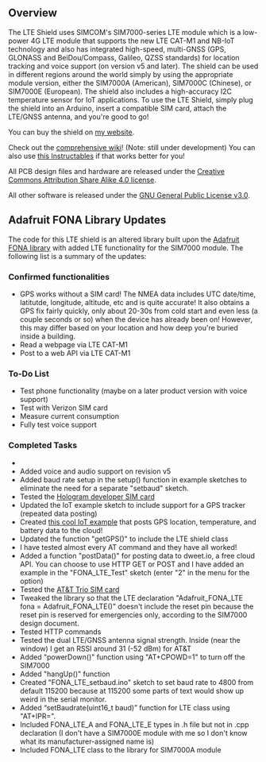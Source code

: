 ## Overview
The LTE Shield uses SIMCOM's SIM7000-series LTE module which is a low-power 4G LTE module that supports the new LTE CAT-M1 and NB-IoT technology and also has integrated high-speed, multi-GNSS (GPS, GLONASS and BeiDou/Compass, Galileo, QZSS standards) for location tracking and voice support (on version v5 and later). The shield can be used in different regions around the world simply by using the appropriate module version, either the SIM7000A (American), SIM7000C (Chinese), or SIM7000E (European). The shield also includes a high-accuracy I2C temperature sensor for IoT applications. To use the LTE Shield, simply plug the shield into an Arduino, insert a compatible SIM card, attach the LTE/GNSS antenna, and you're good to go!

You can buy the shield on [my website](https://www.botletics.com/products/sim7000-shield).

Check out the [comprehensive wiki](https://github.com/botletics/LTE-Shield/wiki)! (Note: still under development)
You can also use [this Instructables](https://www.instructables.com/id/LTE-NB-IoT-Shield-for-Arduino/) if that works better for you!

All PCB design files and hardware are released under the [Creative Commons Attribution Share Alike 4.0 license](https://choosealicense.com/licenses/cc-by-sa-4.0/).

All other software is released under the [GNU General Public License v3.0](https://choosealicense.com/licenses/gpl-3.0/).

## Adafruit FONA Library Updates
The code for this LTE shield is an altered library built upon the [Adafruit FONA library](https://github.com/adafruit/Adafruit_FONA) with added LTE functionality for the SIM7000 module. The following list is a summary of the updates:

### Confirmed functionalities
- GPS works without a SIM card! The NMEA data includes UTC date/time, latitutde, longitude, altitude, etc and is quite accurate! It also obtains a GPS fix fairly quickly, only about 20-30s from cold start and even less (a couple seconds or so) when the device has already been on! However, this may differ based on your location and how deep you're buried inside a building.
- Read a webpage via LTE CAT-M1
- Post to a web API via LTE CAT-M1

### To-Do List
- Test phone functionality (maybe on a later product version with voice support)
- Test with Verizon SIM card
- Measure current consumption
- Fully test voice support

### Completed Tasks
- 
- Added voice and audio support on revision v5
- Added baud rate setup in the setup() function in example sketches to eliminate the need for a separate "setbaud" sketch.
- Tested the [Hologram developer SIM card](https://hologram.io/devplan/)
- Updated the IoT example sketch to include support for a GPS tracker (repeated data posting)
- Created [this cool IoT example](https://github.com/botletics/NB-IoT-Shield/tree/master/Code/examples/IoT_Example) that posts GPS location, temperature, and battery data to the cloud!
- Updated the function "getGPS()" to include the LTE shield class
- I have tested almost every AT command and they have all worked!
- Added a function "postData()" for posting data to dweet.io, a free cloud API. You can choose to use HTTP GET or POST and I have added an example in the "FONA_LTE_Test" sketch (enter "2" in the menu for the option)
- Tested the [AT&T Trio SIM card](https://marketplace.att.com/products/trio-sim-trial)
- Tweaked the library so that the LTE declaration "Adafruit_FONA_LTE fona = Adafruit_FONA_LTE()" doesn't include the reset pin because the reset pin is reserved for emergencies only, according to the SIM7000 design document.
- Tested HTTP commands
- Tested the dual LTE/GNSS antenna signal strength. Inside (near the window) I get an RSSI around 31 (-52 dBm) for AT&T
- Added "powerDown()" function using "AT+CPOWD=1" to turn off the SIM7000
- Added "hangUp()" function
- Created "FONA_LTE_setbaud.ino" sketch to set baud rate to 4800 from default 115200 because at 115200 some parts of text would show up weird in the serial monitor.
-	Added “setBaudrate(uint16_t baud)” function for LTE class using "AT+IPR=<rate>". 
-	Included FONA_LTE_A and FONA_LTE_E types in .h file but not in .cpp declaration (I don't have a SIM7000E module with me so I don't know what its manufacturer-assigned name is)
-	Included FONA_LTE class to the library for SIM7000A module
